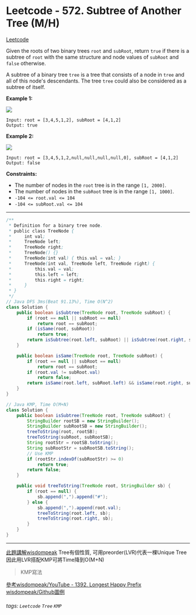 # Leetcode - 572. Subtree of Another Tree (M/H)

[Leetcode](https://leetcode.com/problems/subtree-of-another-tree/description/)

Given the roots of two binary trees `root` and `subRoot`, return `true` if there is a subtree of `root` with the same structure and node values of `subRoot` and `false` otherwise.

A subtree of a binary tree `tree` is a tree that consists of a node in `tree` and all of this node's descendants. The tree `tree` could also be considered as a subtree of itself.

**Example 1:**

![](https://assets.leetcode.com/uploads/2021/04/28/subtree1-tree.jpg)
```
Input: root = [3,4,5,1,2], subRoot = [4,1,2]
Output: true
```
**Example 2:**

![](https://assets.leetcode.com/uploads/2021/04/28/subtree2-tree.jpg)
```
Input: root = [3,4,5,1,2,null,null,null,null,0], subRoot = [4,1,2]
Output: false
```
**Constraints:**

-   The number of nodes in the `root` tree is in the range `[1, 2000]`.
-   The number of nodes in the `subRoot` tree is in the range `[1, 1000]`.
-   `-104 <= root.val <= 104`
-   `-104 <= subRoot.val <= 104`

---
```java
/**
 * Definition for a binary tree node.
 * public class TreeNode {
 *     int val;
 *     TreeNode left;
 *     TreeNode right;
 *     TreeNode() {}
 *     TreeNode(int val) { this.val = val; }
 *     TreeNode(int val, TreeNode left, TreeNode right) {
 *         this.val = val;
 *         this.left = left;
 *         this.right = right;
 *     }
 * }
 */
// Java DFS 3ms(Beat 91.13%), Time O(N^2)
class Solution {
    public boolean isSubtree(TreeNode root, TreeNode subRoot) {
        if (root == null || subRoot == null)
            return root == subRoot;
        if (isSame(root, subRoot))
            return true;
        return isSubtree(root.left, subRoot) || isSubtree(root.right, subRoot);
    }

    public boolean isSame(TreeNode root, TreeNode subRoot) {
        if (root == null || subRoot == null)
            return root == subRoot;
        if (root.val != subRoot.val)
            return false;
        return isSame(root.left, subRoot.left) && isSame(root.right, subRoot.right);
    }
}
```

```java
// Java KMP, Time O(M+N)
class Solution {
    public boolean isSubtree(TreeNode root, TreeNode subRoot) {
        StringBuilder rootSB = new StringBuilder();
        StringBuilder subRootSB = new StringBuilder();
        treeToString(root, rootSB);
        treeToString(subRoot, subRootSB);
        String rootStr = rootSB.toString();
        String subRootStr = subRootSB.toString();
		// Use KMP
        if (rootStr.indexOf(subRootStr) >= 0)
            return true;
        return false;
    }

    public void treeToString(TreeNode root, StringBuilder sb) {
        if (root == null) {
            sb.append(",").append("#");
        } else {
            sb.append(",").append(root.val);
            treeToString(root.left, sb);
            treeToString(root.right, sb);
        }
    }
}
```
---
[此題講解wisdompeak](https://www.youtube.com/watch?v=BHzTSN6gAaM)
Tree有個性質, 可用preorder(LVR)代表一棵Unique Tree
因此用LVR搭配KMP可將Time降到O(M+N)

>KMP寫法

[參考wisdompeak/YouTube - 1392. Longest Happy Prefix
](https://www.youtube.com/watch?v=n4an59As73Y)
[wisdompeak/Github圖例](https://github.com/wisdompeak/LeetCode/tree/master/String/1392.Longest-Happy-Prefix)


###### tags: `Leetcode` `Tree` `KMP`
